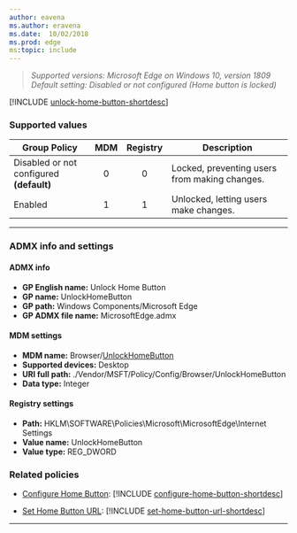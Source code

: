 ```yaml
---
author: eavena
ms.author: eravena
ms.date:  10/02/2018
ms.prod: edge
ms:topic: include
---
```


<!-- ## Unlock Home Button -->  
>*Supported versions: Microsoft Edge on Windows 10, version 1809*<br>
>*Default setting: Disabled or not configured (Home button is locked)*

[!INCLUDE [unlock-home-button-shortdesc](../shortdesc/unlock-home-button-shortdesc.md)]

### Supported values

|Group Policy  |MDM |Registry |Description |
|---|:---:|:---:|---|
|Disabled or not configured<br>**(default)** |0 |0 |Locked, preventing users from making changes. | 
|Enabled |1 |1 |Unlocked, letting users make changes. | 
---

### ADMX info and settings
#### ADMX info
- **GP English name:** Unlock Home Button
- **GP name:** UnlockHomeButton
- **GP path:** Windows Components/Microsoft Edge
- **GP ADMX file name:** MicrosoftEdge.admx

#### MDM settings
- **MDM name:** Browser/[UnlockHomeButton](https://docs.microsoft.com/windows/client-management/mdm/policy-csp-browser#browser-unlockhomebutton)
- **Supported devices:** Desktop
- **URI full path:** ./Vendor/MSFT/Policy/Config/Browser/UnlockHomeButton
- **Data type:** Integer

#### Registry settings
- **Path:** HKLM\SOFTWARE\Policies\Microsoft\MicrosoftEdge\Internet Settings
- **Value name:** UnlockHomeButton
- **Value type:** REG_DWORD

### Related policies

- [Configure Home Button](../available-policies.md#configure-home-button): [!INCLUDE [configure-home-button-shortdesc](../shortdesc/configure-home-button-shortdesc.md)] 
 
- [Set Home Button URL](../available-policies.md#set-home-button-url): [!INCLUDE [set-home-button-url-shortdesc](../shortdesc/set-home-button-url-shortdesc.md)]


<hr>
